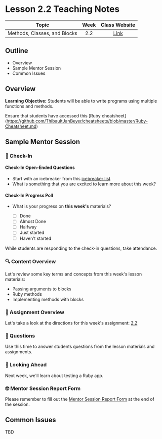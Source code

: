 # Lesson 2.2 Teaching Notes

| **Topic** | **Week** | **Class Website** |
| :---: | :---: | :---: |
| Methods, Classes, and Blocks | 2.2 | [Link](https://learn.codethedream.org/) |

## Outline 
- Overview
- Sample Mentor Session
- Common Issues

## Overview 

**Learning Objective:** Students will be able to write programs using multiple functions and methods.

Ensure that students have accessed this [Ruby cheatsheet] (https://github.com/ThibaultJanBeyer/cheatsheets/blob/master/Ruby-Cheatsheet.md)

## Sample Mentor Session 

### :wave: Check-In

#### Check-In Open-Ended Questions 

- Start with an icebreaker from this [icebreaker list](https://docs.google.com/document/d/1WbwKn8B5GfRueq7Zbw0zx_k15aqyIqIs23i_WHI-pPI/edit?usp=sharing). 
- What is something that you are excited to learn more about this week? 

#### Check-In Progress Poll 

- What is your progress on **this week's** materials?

  - [ ] Done
  - [ ] Almost Done
  - [ ] Halfway
  - [ ] Just started
  - [ ] Haven't started

While students are responding to the check-in questions, take attendance. 

### :mag: Content Overview 

Let's review some key terms and concepts from this week's lesson materials: 
 
 - Passing arguments to blocks 
 - Ruby methods 
 - Implementing methods with blocks 
 
### :notebook: Assignment Overview

Let's take a look at the directions for this week's assignment: [2.2](https://github.com/Code-the-Dream-School/Backend-ruby-methods)

### :thinking: Questions 

Use this time to answer students questions from the lesson materials and assignments. 

### :telescope: Looking Ahead 

Next week, we'll learn about testing a Ruby app.

### :nerd_face: Mentor Session Report Form 

Please remember to fill out the [Mentor Session Report Form](https://airtable.com/shrp0jjRtoMyTXRzh) at the end of the session.

## Common Issues 

TBD

